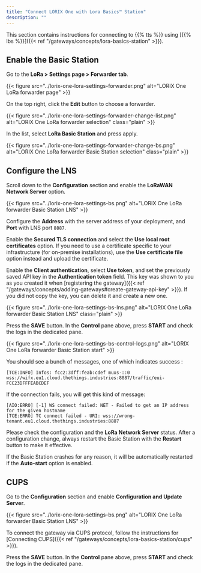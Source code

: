 ```yaml
---
title: "Connect LORIX One with Lora Basics™ Station"
description: ""
---
```


This section contains instructions for connecting to {{% tts %}} using [{{% lbs %}}]({{< ref "/gateways/concepts/lora-basics-station" >}}).

<!--more-->

## Enable the Basic Station

Go to the **LoRa > Settings page > Forwarder tab**.

{{< figure src="../lorix-one-lora-settings-forwarder.png" alt="LORIX One LoRa forwarder page" >}}

On the top right, click the **Edit** button to choose a forwarder.

{{< figure src="../lorix-one-lora-settings-forwarder-change-list.png" alt="LORIX One LoRa forwarder selection" class="plain" >}}

In the list, select **LoRa Basic Station** and press apply.

{{< figure src="../lorix-one-lora-settings-forwarder-change-bs.png" alt="LORIX One LoRa forwarder Basic Station selection" class="plain" >}}

## Configure the LNS

Scroll down to the **Configuration** section and enable the **LoRaWAN Network Server** option.

{{< figure src="../lorix-one-lora-settings-bs.png" alt="LORIX One LoRa forwarder Basic Station LNS" >}}

Configure the **Address** with the server address of your deployment, and **Port** with LNS port `8887`.

Enable the **Secured TLS connection** and select the **Use local root certificates** option. If you need to use a certificate specific to your infrastructure (for on-premise installations), use the **Use certificate file** option instead and upload the certificate.

Enable the **Client authentication**, select **Use token**, and set the previously saved API key in the **Authentication token** field. This key was shown to you as you created it when [registering the gateway]({{< ref "/gateways/concepts/adding-gateways#create-gateway-api-key" >}}). If you did not copy the key, you can delete it and create a new one.

{{< figure src="../lorix-one-lora-settings-bs-lns.png" alt="LORIX One LoRa forwarder Basic Station LNS" class="plain" >}}

Press the **SAVE** button. In the **Control** pane above, press **START** and check the logs in the dedicated pane.

{{< figure src="../lorix-one-lora-settings-bs-control-logs.png" alt="LORIX One LoRa forwarder Basic Station start" >}}

You should see a bunch of messages, one of which indicates success :

```log
[TCE:INFO] Infos: fcc2:3dff:feab:cdef muxs-::0 wss://wifx.eu1.cloud.thethings.industries:8887/traffic/eui-FCC23DFFFEABCDEF
```

If the connection fails, you will get this kind of message:

```log
[AIO:ERRO] [-1] WS connect failed: NET - Failed to get an IP address for the given hostname
[TCE:ERRO] TC connect failed - URI: wss://wrong-tenant.eu1.cloud.thethings.industries:8887
```

Please check the configuration and the **LoRa Network Server** status. After a configuration change, always restart the Basic Station with the **Restart** button to make it effective.

If the Basic Station crashes for any reason, it will be automatically restarted if the **Auto-start** option is enabled.

## CUPS

Go to the **Configuration** section and enable **Configuration and Update Server**.

{{< figure src="../lorix-one-lora-settings-bs.png" alt="LORIX One LoRa forwarder Basic Station LNS" >}}

To connect the gateway via CUPS protocol, follow the instructions for [Connecting CUPS]({{< ref "/gateways/concepts/lora-basics-station/cups" >}}).

Press the **SAVE** button. In the **Control** pane above, press **START** and check the logs in the dedicated pane.
